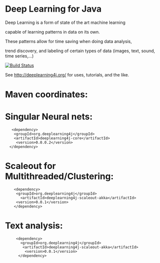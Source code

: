 Deep Learning for Java
=====================================

Deep Learning is a form of state of the art machine learning

capable of learning patterns in data on its own.

These patterns allow for time saving when doing data analysis,

trend discovery, and labeling of certain types of data (images, text, sound, time series,...)

[![Build Status](https://api.travis-ci.org/agibsonccc/java-deeplearning.png)](https://api.travis-ci.org/agibsonccc/java-deeplearning)



See http://deeplearning4j.org/  for uses, tutorials, and the like.


Maven coordinates:
===========================


Singular Neural nets:
=========================
       
       <dependency>
        <groupId>org.deeplearning4j</groupId>
        <artifactId>deeplearning4j-core</artifactId>
         <version>0.0.0.2</version>
      </dependency>





Scaleout for Multithreaded/Clustering:
========================================
       
        <dependency>
         <groupId>org.deeplearning4j</groupId>
           <artifactId>deeplearning4j-scaleout-akka</artifactId>
         <version>0.0.1</version>
        </dependency>






Text analysis:
=======================

         <dependency>
           <groupId>org.deeplearning4j</groupId>
            <artifactId>deeplearning4j-scaleout-akka</artifactId>
             <version>0.0.1</version>
          </dependency>